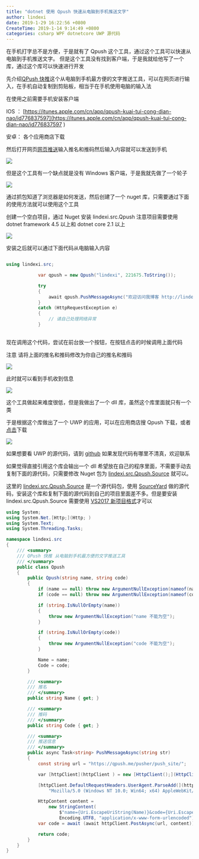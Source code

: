 ```yaml
---
title: "dotnet 使用 Qpush 快速从电脑到手机推送文字"
author: lindexi
date: 2019-1-29 16:22:56 +0800
CreateTime: 2019-1-14 9:14:49 +0800
categories: csharp WPF dotnetcore UWP 源代码
---
```


在手机打字总不是方便，于是就有了 Qpush 这个工具，通过这个工具可以快速从电脑到手机推送文字。
但是这个工具没有找到客户端，于是我就给他写了一个库，通过这个库可以快速进行开发

<!--more-->


<!-- 标签：csharp,wpf,dotnetcore,uwp,源代码 -->

先介绍[QPush 快推](https://qpush.me/zh_cn/ )这个从电脑到手机最方便的文字推送工具，可以在网页进行输入，在手机自动复制到剪贴板，相当于在手机使用电脑的输入法

在使用之前需要手机安装客户端

IOS ： [https://itunes.apple.com/cn/app/qpush-kuai-tui-cong-dian-nao/id776837597](https://itunes.apple.com/cn/app/qpush-kuai-tui-cong-dian-nao/id776837597 )

安卓： 各个应用商店下载

然后打开网页[网页推送](https://qpush.me/zh_cn/push/ )输入推名和推码然后输入内容就可以发送到手机

<!-- ![](image/dotnet 使用 Qpush 快速从电脑到手机推送文字/dotnet 使用 Qpush 快速从电脑到手机推送文字0.png) -->

![](http://image.acmx.xyz/lindexi%2F201911491643124)

但是这个工具有一个缺点就是没有 Windows 客户端，于是我就先做了一个轮子

[![](https://img.shields.io/nuget/v/lindexi.src.Qpush.svg)](https://www.nuget.org/packages/lindexi.src.Qpush/)

通过抓包知道了浏览器是如何发送，然后创建了一个 nuget 库，只需要通过下面的使用方法就可以使用这个工具

创建一个空白项目，通过 Nuget 安装 lindexi.src.Qpush 注意项目需要使用 dotnet framework 4.5 以上和 dotnet core 2.1 以上

<!-- ![](image/dotnet 使用 Qpush 快速从电脑到手机推送文字/dotnet 使用 Qpush 快速从电脑到手机推送文字1.png) -->

![](http://image.acmx.xyz/lindexi%2F201911492418362)

安装之后就可以通过下面代码从电脑输入内容

```csharp

using lindexi.src;

            var qpush = new Qpush("lindexi", 221675.ToString());

            try
            {
                await qpush.PushMessageAsync("欢迎访问我博客 http://lindexi.gitee.io 里面有大量 UWP WPF 博客");
            }
            catch (HttpRequestException e)
            {
                // 请自己处理网络异常
            }
        
```

现在调用这个代码，尝试在前台放一个按钮，在按钮点击的时候调用上面代码

注意 请将上面的推名和推码修改为你自己的推名和推码

<!-- ![](image/dotnet 使用 Qpush 快速从电脑到手机推送文字/dotnet 使用 Qpush 快速从电脑到手机推送文字2.png) -->

![](http://image.acmx.xyz/lindexi%2F20191149398892)

此时就可以看到手机收到信息

<!-- ![](image/dotnet 使用 Qpush 快速从电脑到手机推送文字/dotnet 使用 Qpush 快速从电脑到手机推送文字3.png) -->

![](http://image.acmx.xyz/lindexi%2F20191149401883)

这个工具做起来难度很低，但是我做出了一个 dll 库，虽然这个库里面就只有一个类

于是根据这个库做出了一个 UWP 的应用，可以在应用商店搜 Qpush 下载，或者[点击](https://www.microsoft.com/store/productId/9MTV8FSB7HX9)下载

<!-- ![](image/dotnet 使用 Qpush 快速从电脑到手机推送文字/dotnet 使用 Qpush 快速从电脑到手机推送文字4.png) -->

![](http://image.acmx.xyz/lindexi%2F201912916184731)

如果想要看 UWP 的源代码，请到 [github](https://github.com/lindexi/UWP/tree/fc9a10c6db9ec3f4f9396134ff4e4246c6cccab9/uwp/src/CipuPursur) 如果发现代码有哪里不清真，欢迎联系

如果觉得直接引用这个库会输出一个 dll 希望放在自己的程序里面，不需要手动去复制下面的源代码，只需要修改 Nuget 包为 [lindexi.src.Qpush.Source](https://www.nuget.org/packages/lindexi.src.Qpush.Source ) 就可以。

这里的 [lindexi.src.Qpush.Source](https://www.nuget.org/packages/lindexi.src.Qpush.Source ) 是一个源代码包，使用 [SourceYard](https://github.com/dotnet-campus/SourceYard ) 做的源代码，安装这个库和复制下面的源代码到自己的项目里面差不多。但是要安装 lindexi.src.Qpush.Source 需要使用 [VS2017 新项目格式](https://lindexi.gitee.io/post/%E4%BB%8E%E4%BB%A5%E5%89%8D%E7%9A%84%E9%A1%B9%E7%9B%AE%E6%A0%BC%E5%BC%8F%E8%BF%81%E7%A7%BB%E5%88%B0-VS2017-%E6%96%B0%E9%A1%B9%E7%9B%AE%E6%A0%BC%E5%BC%8F.html )才可以

```csharp
using System;
using System.Net.[Http;](Http; )
using System.Text;
using System.Threading.Tasks;

namespace lindexi.src
{
    /// <summary>
    /// QPush 快推 从电脑到手机最方便的文字推送工具
    /// </summary>
    public class Qpush
    {
        public Qpush(string name, string code)
        {
            if (name == null) throw new ArgumentNullException(nameof(name));
            if (code == null) throw new ArgumentNullException(nameof(code));

            if (string.IsNullOrEmpty(name))
            {
                throw new ArgumentNullException("name 不能为空");
            }

            if (string.IsNullOrEmpty(code))
            {
                throw new ArgumentNullException("code 不能为空");
            }

            Name = name;
            Code = code;
        }

        /// <summary>
        /// 推名
        /// </summary>
        public string Name { get; }

        /// <summary>
        /// 推码
        /// </summary>
        public string Code { get; }

        /// <summary>
        /// 推送信息
        /// </summary>
        public async Task<string> PushMessageAsync(string str)
        {
            const string url = "https://qpush.me/pusher/push_site/";

            var [httpClient](httpClient ) = new [HttpClient();](HttpClient(); )

            [httpClient.DefaultRequestHeaders.UserAgent.ParseAdd(](httpClient.DefaultRequestHeaders.UserAgent.ParseAdd( )
                "Mozilla/5.0 (Windows NT 10.0; Win64; x64) AppleWebKit/537.36 (KHTML, like Gecko) Chrome/71.0.3578.98 Safari/537.36");

            HttpContent content =
                new StringContent(
                    $"name={Uri.EscapeUriString(Name)}&code={Uri.EscapeUriString(Code)}&sig=&cache=false&msg%5Btext%5D={Uri.EscapeUriString(str)}",
                    Encoding.UTF8, "application/x-www-form-urlencoded");
            var code = await (await httpClient.PostAsync(url, content)).Content.ReadAsStringAsync();

            return code;
        }
    }
}
```

